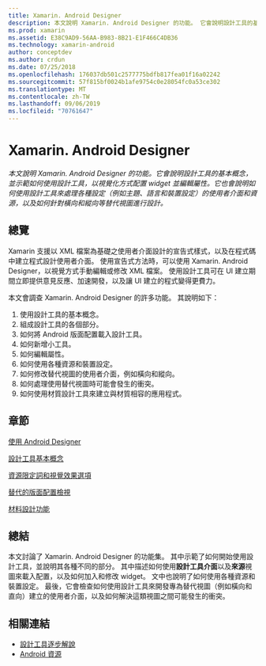 ```yaml
---
title: Xamarin. Android Designer
description: 本文說明 Xamarin. Android Designer 的功能。 它會說明設計工具的基本概念，並示範如何使用設計工具，以視覺化方式配置 widget 並編輯屬性。 它也會說明如何使用設計工具來處理各種設定（例如主題、語言和裝置設定）的使用者介面和資源，以及如何針對橫向和縱向等替代視圖進行設計。
ms.prod: xamarin
ms.assetid: E38C9AD9-56AA-B983-8B21-E1F466C4DB36
ms.technology: xamarin-android
author: conceptdev
ms.author: crdun
ms.date: 07/25/2018
ms.openlocfilehash: 176037db501c2577775bdfb817fea01f16a02242
ms.sourcegitcommit: 57f815bf0024b1afe9754c0e28054fc0a53ce302
ms.translationtype: MT
ms.contentlocale: zh-TW
ms.lasthandoff: 09/06/2019
ms.locfileid: "70761647"
---
```

# <a name="xamarinandroid-designer"></a>Xamarin. Android Designer

_本文說明 Xamarin. Android Designer 的功能。它會說明設計工具的基本概念，並示範如何使用設計工具，以視覺化方式配置 widget 並編輯屬性。它也會說明如何使用設計工具來處理各種設定（例如主題、語言和裝置設定）的使用者介面和資源，以及如何針對橫向和縱向等替代視圖進行設計。_

## <a name="overview"></a>總覽

Xamarin 支援以 XML 檔案為基礎之使用者介面設計的宣告式樣式，以及在程式碼中建立程式設計使用者介面。
使用宣告式方法時，可以使用 Xamarin. Android Designer，以視覺方式手動編輯或修改 XML 檔案。 使用設計工具可在 UI 建立期間立即提供意見反應、加速開發，以及讓 UI 建立的程式變得更費力。

本文會調查 Xamarin. Android Designer 的許多功能。 其說明如下：

1. 使用設計工具的基本概念。
2. 組成設計工具的各個部分。
3. 如何將 Android 版面配置載入設計工具。
4. 如何新增小工具。
5. 如何編輯屬性。
6. 如何使用各種資源和裝置設定。
7. 如何修改替代視圖的使用者介面，例如橫向和縱向。 
8. 如何處理使用替代視圖時可能會發生的衝突。 
9. 如何使用材質設計工具來建立與材質相容的應用程式。

## <a name="sections"></a>章節

 [使用 Android Designer](~/android/user-interface/android-designer/designer-walkthrough.md)

 [設計工具基本概念](~/android/user-interface/android-designer/designer-basics.md)

 [資源限定詞和視覺效果選項](~/android/user-interface/android-designer/resource-qualifiers.md)

 [替代的版面配置檢視](~/android/user-interface/android-designer/alternative-layout-views.md)

 [材料設計功能](~/android/user-interface/android-designer/material-design-features.md)

## <a name="summary"></a>總結

本文討論了 Xamarin. Android Designer 的功能集。
其中示範了如何開始使用設計工具，並說明其各種不同的部分。 其中描述如何使用**設計工具介面**以及**來源**視圖來載入配置，以及如何加入和修改 widget。 文中也說明了如何使用各種資源和裝置設定。 最後，它會檢查如何使用設計工具來開發專為替代視圖（例如橫向和直向）建立的使用者介面，以及如何解決這類視圖之間可能發生的衝突。

## <a name="related-links"></a>相關連結

- [設計工具逐步解說](~/android/user-interface/android-designer/designer-walkthrough.md)
- [Android 資源](~/android/app-fundamentals/resources-in-android/index.md)
